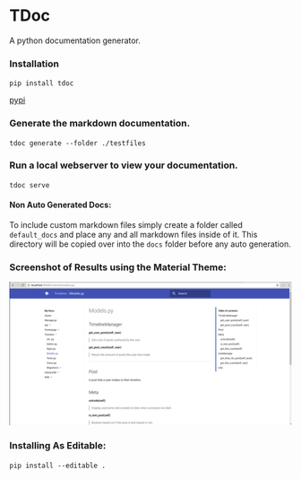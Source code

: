 # TDoc
A python documentation generator.


### Installation

```
pip install tdoc
```
[pypi](https://pypi.python.org/pypi/tdoc)



### Generate the markdown documentation.

```
tdoc generate --folder ./testfiles
```

### Run a local webserver to view your documentation.

```
tdoc serve
```

#### Non Auto Generated Docs:

To include custom markdown files simply create a folder called
`default_docs` and place any and all markdown files inside of it. This
directory will be copied over into the `docs` folder before any auto
generation.

### Screenshot of Results using the Material Theme:

![Screen Shot](imgs/screenshot.png?raw=true "Screen Shot")


### Installing As Editable:

```
pip install --editable .
```